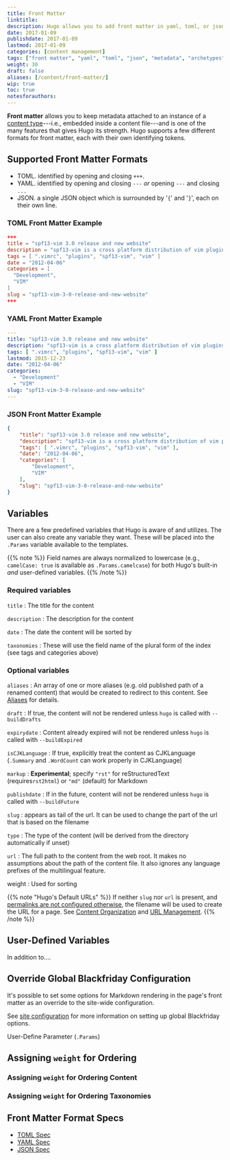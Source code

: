 ```yaml
---
title: Front Matter
linktitle:
description: Hugo allows you to add front matter in yaml, toml, or json to your content files.
date: 2017-01-09
publishdate: 2017-01-09
lastmod: 2017-01-09
categories: [content management]
tags: ["front matter", "yaml", "toml", "json", "metadata", "archetypes"]
weight: 30
draft: false
aliases: [/content/front-matter/]
wip: true
toc: true
notesforauthors:
---
```


**Front matter** allows you to keep metadata attached to an instance of a [content type][]---i.e., embedded inside a content file---and is one of the many features that gives Hugo its strength. Hugo supports a few different formats for front matter, each with their own identifying tokens.

## Supported Front Matter Formats

* TOML. identified by opening and closing `+++`.
* YAML. identified by opening and closing `---` *or* opening `---` and closing `...`
* JSON. a single JSON object which is surrounded by '`{`' and '`}`', each on their own line.

### TOML Front Matter Example

```toml
+++
title = "spf13-vim 3.0 release and new website"
description = "spf13-vim is a cross platform distribution of vim plugins and resources for Vim."
tags = [ ".vimrc", "plugins", "spf13-vim", "vim" ]
date = "2012-04-06"
categories = [
  "Development",
  "VIM"
]
slug = "spf13-vim-3-0-release-and-new-website"
+++
```

### YAML Front Matter Example

```yaml
---
title: "spf13-vim 3.0 release and new website"
description: "spf13-vim is a cross platform distribution of vim plugins and resources for Vim."
tags: [ ".vimrc", "plugins", "spf13-vim", "vim" ]
lastmod: 2015-12-23
date: "2012-04-06"
categories:
  - "Development"
  - "VIM"
slug: "spf13-vim-3-0-release-and-new-website"
---
```

### JSON Front Matter Example

```json
{
    "title": "spf13-vim 3.0 release and new website",
    "description": "spf13-vim is a cross platform distribution of vim plugins and resources for Vim.",
    "tags": [ ".vimrc", "plugins", "spf13-vim", "vim" ],
    "date": "2012-04-06",
    "categories": [
        "Development",
        "VIM"
    ],
    "slug": "spf13-vim-3-0-release-and-new-website"
}
```

## Variables

There are a few predefined variables that Hugo is aware of and utilizes. The user can also create any variable they want. These will be placed into the `.Params` variable available to the templates.

{{% note %}}
Field names are always normalized to lowercase (e.g., `camelCase: true` is available as `.Params.camelcase`) for both Hugo's built-in *and* user-defined variables.
{{% /note %}}

### Required variables

`title`
: The title for the content

`description`
: The description for the content

`date`
: The date the content will be sorted by

`taxonomies`
: These will use the field name of the plural form of the index (see tags and
categories above)

### Optional variables

`aliases`
: An array of one or more aliases (e.g. old published path of a renamed content) that would be created to redirect to this content. See [Aliases][] for details.

`draft`
: If true, the content will not be rendered unless `hugo` is called with `--buildDrafts`

`expirydate`
: Content already expired will not be rendered unless `hugo` is called with `--buildExpired`

`isCJKLanguage`
: If true, explicitly treat the content as CJKLanguage (`.Summary` and `.WordCount` can work properly in CJKLanguage)

`markup`
: **Experimental**; specify `"rst"` for reStructuredText (requires`rst2html`) or `"md"` (default) for Markdown

`publishdate`
: If in the future, content will not be rendered unless `hugo` is called with `--buildFuture`

`slug`
: appears as tail of the url. It can be used to change the part of the url that is based on the filename

`type`
: The type of the content (will be derived from the directory automatically if unset)

`url`
: The full path to the content from the web root. It makes no assumptions about the path of the content file. It also ignores any language prefixes of
the multilingual feature.

weight
: Used for sorting

{{% note "Hugo's Default URLs" %}}
If neither `slug` nor `url` is present, and [permalinks are not configured otherwise](/content-management/urls/#permalinks), the filename will be used to create the URL for a page. See [Content Organization][contentorg] and [URL Management][urls].
{{% /note %}}

## User-Defined Variables

In addition to....

## Override Global Blackfriday Configuration

It's possible to set some options for Markdown rendering in the page's front matter as an override to the site-wide configuration.

See [site configuration][config] for more information on setting up global Blackfriday options.

User-Define Parameter (`.Params`)

## Assigning `weight` for Ordering


### Assigning `weight` for Ordering Content

### Assigning `weight` for Ordering Taxonomies

## Front Matter Format Specs

* [TOML Spec][]
* [YAML Spec][]
* [JSON Spec][]

[aliases]: /content-management/urls/#aliases/
[config]: /getting-started/configuration/ "Hugo documentation for site configuration"
[contentorg]: /content-management/organization/
[content type]: /content-management/types/
[JSON Spec]: /documents/ecma-404-json-spec.pdf "Specification for JSON, JavaScript Object Notation"
[TOML Spec]: https://github.com/toml-lang/toml "Specification for TOML, Tom's Obvious Minimal Language"
[urls]: /content-management/urls/
[YAML Spec]: http://yaml.org/spec/ "Specification for YAML, YAML Ain't Markup Language"
